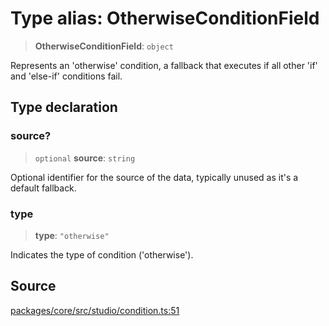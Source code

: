 # Type alias: OtherwiseConditionField

> **OtherwiseConditionField**: `object`

Represents an 'otherwise' condition, a fallback that executes if all other 'if' and 'else-if' conditions fail.

## Type declaration

### source?

> `optional` **source**: `string`

Optional identifier for the source of the data, typically unused as it's a default fallback.

### type

> **type**: `"otherwise"`

Indicates the type of condition ('otherwise').

## Source

[packages/core/src/studio/condition.ts:51](https://github.com/VictorS67/encre/blob/42c3bddca4be2d23ad959c1c99381eefbf43789c/packages/core/src/studio/condition.ts#L51)
